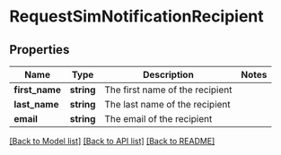 # RequestSimNotificationRecipient

## Properties
Name | Type | Description | Notes
------------ | ------------- | ------------- | -------------
**first_name** | **string** | The first name of the recipient | 
**last_name** | **string** | The last name of the recipient | 
**email** | **string** | The email of the recipient | 

[[Back to Model list]](../../README.md#documentation-for-models) [[Back to API list]](../../README.md#documentation-for-api-endpoints) [[Back to README]](../../README.md)

